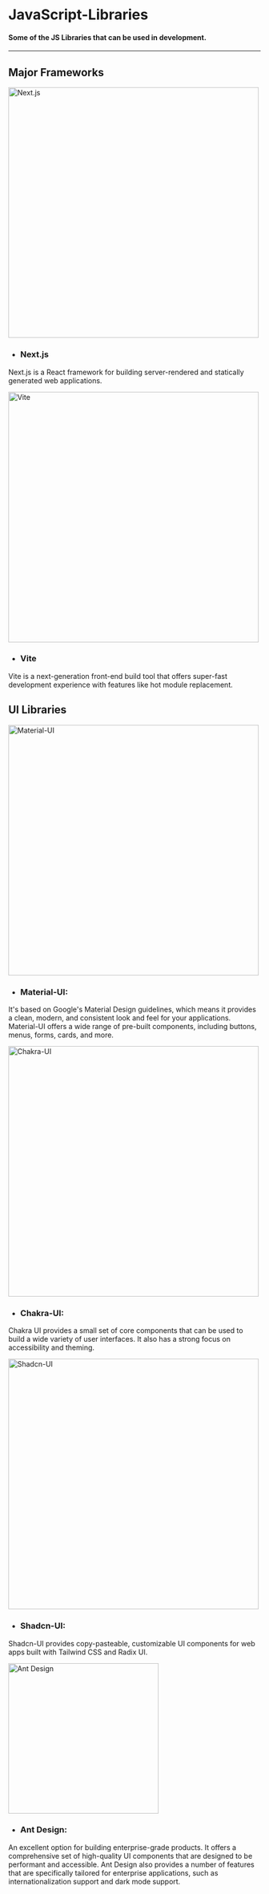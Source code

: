 # JavaScript-Libraries

#### Some of the JS Libraries that can be used in development.
---

## Major Frameworks

<a href="https://nextjs.org/" target="_blank"><img src="https://github.com/Lokesh-Garg-22/JavaScript-Libraries/assets/113102481/498e461e-78db-4cb8-bdb4-b07d01dffffb" alt="Next.js" width="500"/></a>

- ### Next.js

Next.js is a React framework for building server-rendered and statically generated web applications.

<a href="https://vitejs.dev/" target="_blank"><img src="https://github.com/Lokesh-Garg-22/JavaScript-Libraries/assets/113102481/f925e34c-6bc4-4a69-baa8-ab4688660718" alt="Vite" width="500"/></a>

- ### Vite

Vite is a next-generation front-end build tool that offers super-fast development experience with features like hot module replacement.

## UI Libraries

<a href="https://mui.com/" target="_blank"><img src="https://github.com/Lokesh-Garg-22/JavaScript-Libraries/assets/113102481/ed6a6bca-f32a-4737-bd13-4e5d8f71def8" alt="Material-UI" width="500"/></a>

- ### Material-UI:

It's based on Google's Material Design guidelines, which means it provides a clean, modern, and consistent look and feel for your applications. Material-UI offers a wide range of pre-built components, including buttons, menus, forms, cards, and more.

<a href="https://v2.chakra-ui.com/" target="_blank"><img src="https://github.com/Lokesh-Garg-22/JavaScript-Libraries/assets/113102481/c2149b2d-fb49-44b4-9a22-de6ed89631cb" alt="Chakra-UI" width="500"/></a>

- ### Chakra-UI:

Chakra UI provides a small set of core components that can be used to build a wide variety of user interfaces. It also has a strong focus on accessibility and theming.

<a href="https://ui.shadcn.com/" target="_blank"><img src="https://github.com/Lokesh-Garg-22/JavaScript-Libraries/assets/113102481/cba5fe9e-9f92-4f64-8876-2b4136ec49de" alt="Shadcn-UI" width="500"/></a>

- ### Shadcn-UI:

Shadcn-UI provides copy-pasteable, customizable UI components for web apps built with Tailwind CSS and Radix UI.

<a href="https://ant.design/" target="_blank"><img src="https://github.com/Lokesh-Garg-22/JavaScript-Libraries/assets/113102481/e9bf4400-c716-4fea-bcb0-7c95b88e2147" alt="Ant Design" width="300"/></a>

- ### Ant Design:

An excellent option for building enterprise-grade products. It offers a comprehensive set of high-quality UI components that are designed to be performant and accessible. Ant Design also provides a number of features that are specifically tailored for enterprise applications, such as internationalization support and dark mode support.

